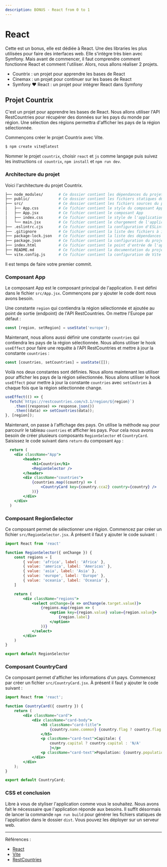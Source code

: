 ```yaml
---
description: BONUS - React from 0 to 1
---
```


# React

Cette est un bonus, elle est dédiée à React. Une des libraries les plus utilisées pour faire des interfaces web. Elle s'intègre très bien avec Symfony. Mais avant de commencer, il faut comprendre comment fonctionne React et comment l'utiliser. Alors, nous allons réaliser 2 projets.

- Countrix : un projet pour apprendre les bases de React
- Cinemax : un projet pour continuer sur les bases de React
- Symfony ❤ React : un projet pour intégrer React dans Symfony

## Projet Countrix

C'est un projet pour apprendre les bases de React. Nous allons utiliser l'API RestCountries pour récupérer des données sur les pays du monde par région. Une sélection des régions permettra d'afficher les pays de la région sélectionnée.

Commençons créer le projet Countrix avec Vite.

```bash
$ npm create vite@latest
```

Nommer le projet `countrix`, choisir `react` et `js` comme langage puis suivez les instructions `cd countrix`, `npm install` et `npm run dev`.

### Architecture du projet

Voici l'architecture du projet Countrix.

```bash
├── node_modules/       # Ce dossier contient les dépendances du projet
├── public/             # Ce dossier contient les fichiers statiques du projet
├── src/                # Ce dossier contient les fichiers sources du projet
│   ├── App.css         # Ce fichier contient le style du composant App
│   ├── App.jsx         # Ce fichier contient le composant App
│   ├── index.css       # Ce fichier contient le style de l'application
│   └── main.jsx        # Ce fichier contient le chargement de l'application
├── .eslintrc.cjs       # Ce fichier contient la configuration d'ESLint
├── .gitignore          # Ce fichier contient la liste des fichiers à ignorer par Git
├── package-lock.json   # Ce fichier contient la liste des dépendances du projet
├── package.json        # Ce fichier contient la configuration du projet utilisée par npm
├── index.html          # Ce fichier contient le point d'entrée de l'application
├── README.md           # Ce fichier contient la documentation du projet
└── vite.config.js      # Ce fichier contient la configuration de Vite
```

Il est temps de faire votre premier commit.

### Composant App

Le composant App est le composant principal de l'application. Il est défini dans le fichier `src/App.jsx`. Commençons par y ajouter le code dont nous avons besoin.

Une constante `region` qui contiendra la région sélectionnée et ajoutée au point de sortie (endpoint) de l'API RestCountries. On mettre l'Europe par défaut :

```jsx
const [region, setRegion] = useState('europe');
```

Maintenant, nous allons aussi définir une constante `countries` qui contiendra les pays de la région sélectionnée. Nous allons utiliser le hook `useEffect` pour faire une requête à l'API RestCountries et mettre à jour la constante `countries` :

```jsx
const [countries, setCountries] = useState([]);
```

Voilà nos deux constantes sont définies. Nous allons maintenant les utiliser pour afficher les pays de la région sélectionnée. Nous allons utiliser le hook `useEffect` pour mettre à jour la constante `countries` avec `setCoutries` à chaque fois que la région sélectionnée change.

```jsx
useEffect(() => {
  fetch(`https://restcountries.com/v3.1/region/${region}`)
    .then((response) => response.json())
    .then((data) => setCountries(data));
}, [region]);
```

Maintenant, on passe à l'affichage des pays. On utilise la méthode `map` pour parcourir le tableau `countries` et afficher les pays. Pour cela nous avons besoin de créer plusieurs composants `RegionSelector` et `CountryCard`. Saisissez le code suivant dans `return` du composant `App` :

```jsx
  return (
    <div className="App">
        <header>
            <h1>Countrix</h1>
            <RegionSelector />
        </header>
        <div className="countries">
            {countries.map((country) => (
                <CountryCard key={country.cca2} country={country} />
            ))}
        </div>
    </div>
  )
```

### Composant RegionSelector

Ce composant permet de sélectionner une région. Commencez par créer un fichier `src/RegionSelector.jsx`. À présent il faut y ajouter le code suivant :

```jsx
import React from 'react'

function RegionSelector({ onChange }) {
    const regions = [
        { value: 'africa', label: 'Africa' },
        { value: 'america', label: 'Americas' },
        { value: 'asia', label: 'Asia' },
        { value: 'europe', label: 'Europe' },
        { value: 'oceania', label: 'Oceania' },
    ]

    return (
        <div className="regions">
            <select onChange={e => onChange(e.target.value)}>
                {regions.map(region => (
                    <option key={region.value} value={region.value}>
                        {region.label}
                    </option>
                ))}
            </select>
        </div>
    )
}

export default RegionSelector
```

### Composant CountryCard

Ce composant permet d'afficher les informations d'un pays. Commencez par créer un fichier `src/CountryCard.jsx`. À présent il faut y ajouter le code suivant :

```jsx
import React from 'react';

function CountryCard({ country }) {
    return (
        <div className="card">
            <div className="card-body">
                <h5 className="card-title">
                    {country.name.common} {country.flag ? country.flag : ''}
                </h5>
                <p className="card-text">Capitale: {
                    country.capital ? country.capital : 'N/A'
                    }</p>
                <p className="card-text">Population: {country.population.toLocaleString('fr-FR')}</p>
            </div>
        </div>
    );
}

export default CountryCard;
```

### CSS et conclusion

Libre à vous de styliser l'application comme vous le souhaitez. Nous avons fait le nécesssaire que l'application réponde aux besoins. Il suffit désormais de lancer la commande `npm run build` pour générer les fichiers statiques de l'application dans le dossier `dist`. Vous pouvez les déployer sur un serveur web.

---

Références :

- [React](https://react.dev/)
- [Vite](https://vitejs.dev/)
- [RestCountries](https://restcountries.com/)

